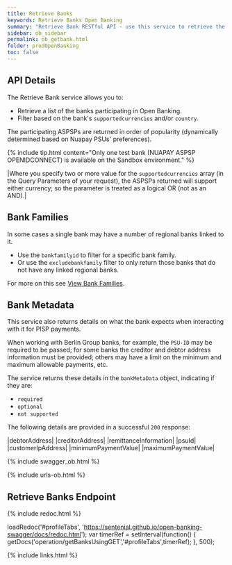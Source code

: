 ```yaml
---
title: Retrieve Banks
keywords: Retrieve Banks Open Banking
summary: "Retrieve Bank RESTful API - use this service to retrieve the list of participating banks"
sidebar: ob_sidebar
permalink: ob_getbank.html
folder: prodOpenBanking
toc: false
---
```


## API Details

The Retrieve Bank service allows you to:
* Retrieve a list of the banks participating in Open Banking.
* Filter based on the bank's `supportedcurrencies` and/or `country`.

The participating ASPSPs are returned in order of popularity (dynamically determined based on Nuapay PSUs' preferences).

{% include tip.html content="Only one test bank (NUAPAY ASPSP OPENIDCONNECT) is available on the Sandbox environment." %}

|Where you specify two or more value for the `supportedcurrencies` array (in the Query Parameters of your request), the ASPSPs returned will support either currency; so the parameter is treated as a logical OR (not as an AND).|

## Bank Families

In some cases a single bank may have a number of regional banks linked to it.
* Use the `bankfamilyid` to filter for a specific bank family.
* Or use the `excludebankfamily` filter to only return those banks that do not have any linked regional banks.

For more on this see [View Bank Families](ob_getbankfamilies.html).

## Bank Metadata

This service also returns details on what the bank expects when interacting with it for PISP payments.

When working with Berlin Group banks, for example, the `PSU-ID` may be required to be passed; for some banks the creditor and debtor address information must be provided; others may have a limit on the minimum and maximum allowable payments, etc.

The service returns these details in the `bankMetaData` object, indicating if they are:

* `required`
* `optional`
* `not supported`

The following details are provided in a successful `200` response:

|debtorAddress|
|creditorAddress|
|remittanceInformation|
|psuId|
|customerIpAddress|
|minimumPaymentValue|
|maximumPaymentValue|

{% include swagger_ob.html %}


{% include urls-ob.html %}

## Retrieve Banks Endpoint

<ul id="profileTabs" class="nav nav-tabs">


</ul>

 {% include redoc.html %}

loadRedoc('#profileTabs', 'https://sentenial.github.io/open-banking-swagger/docs/redoc.html');
var timerRef = setInterval(function() { getDocs('operation/getBanksUsingGET','#profileTabs',timerRef); }, 500);


</script>


<div id="mydiv"></div>


</div>



</div>


{% include links.html %}

